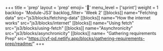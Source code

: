+++
title = 'prep'
layout = 'prep'
emoji= '📝'
menu_level = ['sprint']
weight = 1
backlog= 'Module-JS3'
backlog_filter= 'Week 2'
[[blocks]]
name="Fetching data"
src="js3/blocks/fetching-data"
[[blocks]]
name="How the internet works"
src="js3/blocks/internet"
[[blocks]]
name="Using fetch"
src="js3/blocks/using-fetch"
[[blocks]]
name="Asynchronicity"
src="js3/blocks/asynchronicity"
[[blocks]]
name= "Gathering requirements Prep"
src="https://cyf-pd.netlify.app/blocks/gathering-requirements-prep/readme/"
+++
